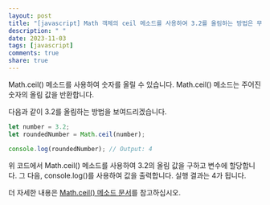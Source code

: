 ```yaml
---
layout: post
title: "[javascript] Math 객체의 ceil 메소드를 사용하여 3.2를 올림하는 방법은 무엇인가요?"
description: " "
date: 2023-11-03
tags: [javascript]
comments: true
share: true
---
```

Math.ceil() 메소드를 사용하여 숫자를 올릴 수 있습니다. Math.ceil() 메소드는 주어진 숫자의 올림 값을 반환합니다.

다음과 같이 3.2를 올림하는 방법을 보여드리겠습니다.

```javascript
let number = 3.2;
let roundedNumber = Math.ceil(number);

console.log(roundedNumber); // Output: 4
```

위 코드에서 Math.ceil() 메소드를 사용하여 3.2의 올림 값을 구하고 변수에 할당합니다. 그 다음, console.log()를 사용하여 값을 출력합니다. 실행 결과는 4가 됩니다.

더 자세한 내용은 [Math.ceil() 메소드 문서](https://developer.mozilla.org/ko/docs/Web/JavaScript/Reference/Global_Objects/Math/ceil)를 참고하십시오.